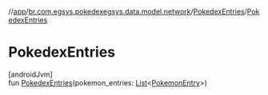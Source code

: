 //[app](../../../index.md)/[br.com.egsys.pokedexegsys.data.model.network](../index.md)/[PokedexEntries](index.md)/[PokedexEntries](-pokedex-entries.md)

# PokedexEntries

[androidJvm]\
fun [PokedexEntries](-pokedex-entries.md)(pokemon_entries: [List](https://kotlinlang.org/api/latest/jvm/stdlib/kotlin.collections/-list/index.html)&lt;[PokemonEntry](../-pokemon-entry/index.md)&gt;)
